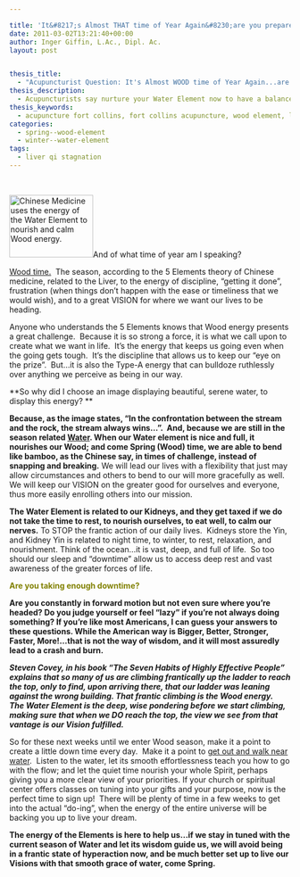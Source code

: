 ```yaml
---

title: 'It&#8217;s Almost THAT time of Year Again&#8230;are you prepared?'
date: 2011-03-02T13:21:40+00:00
author: Inger Giffin, L.Ac., Dipl. Ac.
layout: post


thesis_title:
  - "Acupuncturist Question: It's Almost WOOD time of Year Again...are you prepared?"
thesis_description:
  - Acupuncturists say nurture your Water Element now to have a balanced Wood Element once spring hits soon.
thesis_keywords:
  - acupuncture fort collins, fort collins acupuncture, wood element, liver element, water element
categories:
  - spring--wood-element
  - winter--water-element
tags:
  - liver qi stagnation
---
```

&nbsp;

[<img class="size-thumbnail wp-image-1000 alignleft" title="Water Element nourishes Wood Element" src="http://www.wisdomwaysacupuncture.com/wp-content/uploads/2011/03/persistence-150x112.jpg" alt="Chinese Medicine uses the energy of the Water Element to nourish and calm Wood energy." width="150" height="112" srcset="http://www.wisdomwaysacupuncture.com/wp-content/uploads/2011/03/persistence-150x112.jpg 150w, http://www.wisdomwaysacupuncture.com/wp-content/uploads/2011/03/persistence-300x225.jpg 300w, http://www.wisdomwaysacupuncture.com/wp-content/uploads/2011/03/persistence.jpg 500w" sizes="(max-width: 150px) 100vw, 150px" />](http://www.wisdomwaysacupuncture.com/wp-content/uploads/2011/03/persistence.jpg)And of what time of year am I speaking?

[Wood time.](http://www.wisdomwaysacupuncture.com/2011/03/21/its-wood-season-tips-for-keeping-your-liver-happy-this-spring/)  The season, according to the 5 Elements theory of Chinese medicine, related to the Liver, to the energy of discipline, &#8220;getting it done&#8221;, frustration (when things don&#8217;t happen with the ease or timeliness that we would wish), and to a great VISION for where we want our lives to be heading.

Anyone who understands the 5 Elements knows that Wood energy presents a great challenge.  Because it is so strong a force, it is what we call upon to create what we want in life.  It&#8217;s the energy that keeps us going even when the going gets tough.  It&#8217;s the discipline that allows us to keep our &#8220;eye on the prize&#8221;.  But&#8230;it is also the Type-A energy that can bulldoze ruthlessly over anything we perceive as being in our way.

**So why did I choose an image displaying beautiful, serene water, to display this energy? **

 **Because, as the image states, &#8220;In the confrontation between the stream and the rock, the stream always wins&#8230;&#8221;.  And, because we are still in the season related [Water](http://www.wisdomwaysacupuncture.com/2018/01/12/the-depths-of-water-will-keep-you-balanced-this-winter/). When our Water element is nice and full, it nourishes our Wood; and come Spring (Wood) time, we are able to bend like bamboo, as the Chinese say, in times of challenge, instead of snapping and breaking.** We will lead our lives with a flexibility that just may allow circumstances and others to bend to our will more gracefully as well.  We will keep our VISION on the greater good for ourselves and everyone, thus more easily enrolling others into our mission.

**The Water Element is related to our Kidneys, and they get taxed if we do not take the time to rest, to nourish ourselves, to eat well, to calm our nerves.** To STOP the frantic action of our daily lives.  Kidneys store the Yin, and Kidney Yin is related to night time, to winter, to rest, relaxation, and nourishment. Think of the ocean&#8230;it is vast, deep, and full of life.  So too should our sleep and &#8220;downtime&#8221; allow us to access deep rest and vast awareness of the greater forces of life.

**<span style="color: #808000;">Are you taking enough downtime?</span>**

**Are you constantly in forward motion but not even sure where you&#8217;re headed? Do you judge yourself or feel &#8220;lazy&#8221; if you&#8217;re not always doing something? If you&#8217;re like most Americans, I can guess your answers to these questions. While the American way is Bigger, Better, Stronger, Faster, More!&#8230;that is not the way of wisdom, and it will most assuredly lead to a crash and burn.** 

_**Steven Covey, in his book &#8220;The Seven Habits of Highly Effective People&#8221; explains that so many of us are climbing frantically up the ladder to reach the top, only to find, upon arriving there, that our ladder was leaning against the wrong building. That frantic climbing is the Wood energy.  The Water Element is the deep, wise pondering before we start climbing, making sure that when we DO reach the top, the view we see from that vantage is our Vision fulfilled.**_

So for these next weeks until we enter Wood season, make it a point to create a little down time every day.  Make it a point to [get out and walk near water](http://www.wisdomwaysacupuncture.com/2010/12/07/spend-time-near-water-to-keep-yourself-balanced-during-dry-winters/).  Listen to the water, let its smooth effortlessness teach you how to go with the flow; and let the quiet time nourish your whole Spirit, perhaps giving you a more clear view of your priorities. If your church or spiritual center offers classes on tuning into your gifts and your purpose, now is the perfect time to sign up!  There will be plenty of time in a few weeks to get into the actual &#8220;do-ing&#8221;, when the energy of the entire universe will be backing you up to live your dream.

**The energy of the Elements is here to help us&#8230;if we stay in tuned with the current season of Water and let its wisdom guide us, we will avoid being in a frantic state of hyperaction now, and be much better set up to live our Visions with that smooth grace of water, come Spring.**